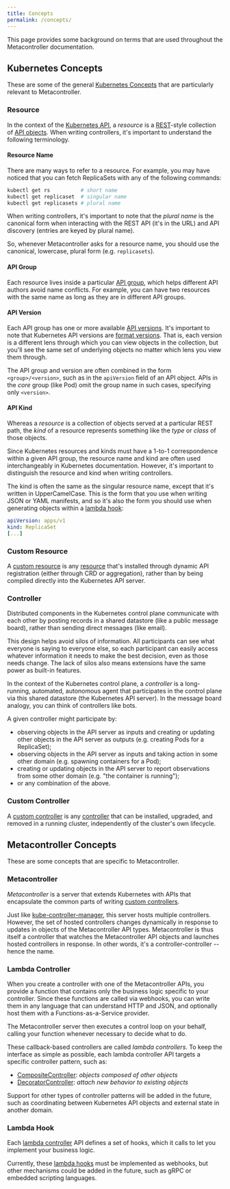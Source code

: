 ```yaml
---
title: Concepts
permalink: /concepts/
---
```

This page provides some background on terms that are used throughout
the Metacontroller documentation.

## Kubernetes Concepts

These are some of the general [Kubernetes Concepts](https://kubernetes.io/docs/concepts/)
that are particularly relevant to Metacontroller.

### Resource

In the context of the [Kubernetes API][], a *resource* is a [REST][]-style
collection of [API objects][].
When writing controllers, it's important to understand the following terminology.

[Kubernetes API]: https://kubernetes.io/docs/concepts/overview/kubernetes-api/
[REST]: https://en.wikipedia.org/wiki/Representational_state_transfer
[API objects]: https://kubernetes.io/docs/concepts/overview/working-with-objects/kubernetes-objects/

#### Resource Name

There are many ways to refer to a resource.
For example, you may have noticed that you can fetch ReplicaSets with
any of the following commands:

```sh
kubectl get rs          # short name
kubectl get replicaset  # singular name
kubectl get replicasets # plural name
```

When writing controllers, it's important to note that the *plural name*
is the canonical form when interacting with the REST API
(it's in the URL) and API discovery (entries are keyed by plural name).

So, whenever Metacontroller asks for a resource name, you should use the
canonical, lowercase, plural form (e.g. `replicasets`).

#### API Group

Each resource lives inside a particular [API group][], which helps different
API authors avoid name conflicts.
For example, you can have two resources with the same name as long as they are
in different API groups.

[API group]: https://kubernetes.io/docs/concepts/overview/kubernetes-api/#api-groups

#### API Version

Each API group has one or more available [API versions][].
It's important to note that Kubernetes API versions are [format versions][].
That is, each version is a different lens through which you can view objects in the collection,
but you'll see the same set of underlying objects no matter which lens you view them through.

The API group and version are often combined in the form `<group>/<version>`,
such as in the `apiVersion` field of an API object.
APIs in the *core* group (like Pod) omit the group name in such cases,
specifying only `<version>`.

[API versions]: https://kubernetes.io/docs/concepts/overview/kubernetes-api/#api-versioning
[format versions]: https://cloudplatform.googleblog.com/2018/03/API-design-which-version-of-versioning-is-right-for-you.html

#### API Kind

Whereas a *resource* is a collection of objects served at a particular REST path,
the *kind* of a resource represents something like the *type* or *class* of those
objects.

Since Kubernetes resources and kinds must have a 1-to-1 correspondence within
a given API group, the resource name and kind are often used interchangeably
in Kubernetes documentation.
However, it's important to distinguish the resource and kind when writing
controllers.

The kind is often the same as the singular resource name, except that it's
written in UpperCamelCase.
This is the form that you use when writing JSON or YAML manifests,
and so it's also the form you should use when generating objects within a
[lambda hook](#lambda-hook):

```yaml
apiVersion: apps/v1
kind: ReplicaSet
[...]
```

### Custom Resource

A [custom resource][] is any [resource](#resource) that's installed through
dynamic API registration (either through CRD or aggregation),
rather than by being compiled directly into the Kubernetes API server.

[custom resource]: https://kubernetes.io/docs/concepts/api-extension/custom-resources/

### Controller

Distributed components in the Kubernetes control plane communicate with each
other by posting records in a shared datastore (like a public message board),
rather than sending direct messages (like email).

This design helps avoid silos of information. All participants can see what
everyone is saying to everyone else, so each participant can easily access
whatever information it needs to make the best decision, even as those needs change.
The lack of silos also means extensions have the same power as built-in features.

In the context of the Kubernetes control plane, a *controller* is a
long-running, automated, autonomous agent that participates in the
control plane via this shared datastore (the Kubernetes API server).
In the message board analogy, you can think of controllers like bots.

A given controller might participate by:

* observing objects in the API server as inputs and
  creating or updating other objects in the API server as outputs
  (e.g. creating Pods for a ReplicaSet);
* observing objects in the API server as inputs
  and taking action in some other domain
  (e.g. spawning containers for a Pod);
* creating or updating objects in the API server
  to report observations from some other domain
  (e.g. "the container is running");
* or any combination of the above.

### Custom Controller

A [custom controller][] is any [controller](#controller) that can be installed,
upgraded, and removed in a running cluster, independently of the cluster's own
lifecycle.

[custom controller]: https://kubernetes.io/docs/concepts/api-extension/custom-resources/#custom-controllers

## Metacontroller Concepts

These are some concepts that are specific to Metacontroller.

### Metacontroller

*Metacontroller* is a server that extends Kubernetes with APIs that encapsulate
the common parts of writing [custom controllers](#custom-controllers).

Just like [kube-controller-manager][], this server hosts multiple controllers.
However, the set of hosted controllers changes dynamically in response to
updates in objects of the Metacontroller API types.
Metacontroller is thus itself a controller that watches the Metacontroller API
objects and launches hosted controllers in response.
In other words, it's a controller-controller -- hence the name.

[kube-controller-manager]: https://kubernetes.io/docs/concepts/overview/components/#kube-controller-manager

### Lambda Controller

When you create a controller with one of the Metacontroller APIs, you provide
a function that contains only the business logic specific to your controller.
Since these functions are called via webhooks, you can write them in any
language that can understand HTTP and JSON, and optionally host them with
a Functions-as-a-Service provider.

The Metacontroller server then executes a control loop on your behalf,
calling your function whenever necessary to decide what to do.

These callback-based controllers are called *lambda controllers*.
To keep the interface as simple as possible, each lambda controller API targets
a specific controller pattern, such as:

* [CompositeController][]: *objects composed of other objects*
* [DecoratorController][]: *attach new behavior to existing objects*

Support for other types of controller patterns will be added in the future,
such as coordinating between Kubernetes API objects and external state
in another domain.

[CompositeController]: /api/compositecontroller/
[DecoratorController]: /api/decoratorcontroller/

### Lambda Hook

Each [lambda controller](#lambda-controller) API defines a set of hooks,
which it calls to let you implement your business logic.

Currently, these [lambda hooks](/api/hook/) must be implemented as webhooks,
but other mechanisms could be added in the future,
such as gRPC or embedded scripting languages.
